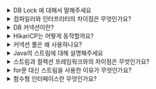 <details>
<summary>DB Lock 에 대해서 말해주세요</summary>
<div markdown="1">  
DB 락(Database Lock)은 데이터베이스에서 동시에 여러 사용자 또는 프로세스가 데이터에 접근하는 상황에서 데이터의 일관성과 무결성을 보장하기 위해 사용되는 메커니즘입니다.

비관적 락 (Pessimistic Locking):
비관적 락은 데이터의 동시 접근을 가정하지 않고, 동시에 접근하는 사용자나 프로세스가 변경 작업을 수행할 때 다른 사용자의 접근을 차단하는 방식입니다. 즉, 데이터에 대한 접근 시 DB 락을 설정하여 다른 사용자가 해당 데이터를 수정하지 못하도록 막는 방식입니다.

낙관적 락 (Optimistic Locking):
낙관적 락은 동시 접근 충돌이 발생할 가능성이 낮다고 가정하고, 데이터를 변경하기 전에 실제로 데이터가 변경되지 않았는지 확인하는 방식입니다. 즉, 사용자가 데이터를 변경할 때마다 버전 정보를 확인하고, 다른 사용자가 해당 데이터를 변경하지 않았다면 수정 작업을 허용합니다. 만약 다른 사용자가 데이터를 변경한 경우 충돌이 감지되고 예외 처리나 복구 작업을 수행합니다.
</div>
</details>

<details>
<summary>컴파일러와 인터프리터의 차이점은 무엇인가요?</summary>
<div markdown="1">  
- 컴파일러는 소스 코드를 기계어로 변환하는 단계를 거쳐 실행 가능한 파일을 생성하고, 인터프리터는 소스 코드를 한 줄씩 읽어들여 즉시 실행합니다.
- 컴파일러는 전체 소스 코드를 컴파일하므로 실행 속도가 빠르지만, 인터프리터는 실행 시에 소스 코드를 해석하므로 실행 속도가 상대적으로 느립니다.
- 컴파일러는 오류를 미리 발견할 수 있고, 실행 파일은 독립적으로 실행될 수 있지만, 인터프리터는 소스 코드를 해석하는 과정에서 오류를 발견하며, 인터프리터 자체가 필요하므로 독립적인 실행 파일을 생성하지 않습니다.
</div>
</details>

<details>
<summary>DB 커넥션이란?</summary>
<div markdown="1">  
DB와 애플리케이션을 통신할 수 있는 수단을 의미합니다.
</div>
</details>

<details>
<summary>HikariCP는 어떻게 동작할까요?</summary>
<div markdown="1">  
1. Thread가 Connection을 요청하면 Connection Pool에서 이전에 사용했던 Connection이 존재하는지 확인하고, 이 커넥션을 찾아서 반환한다.
2. 가능한 Connection이 존재하지 않으면, HandOffQueue를 Polling하면서 다른 Thread가 Connection을 반납하기를 기다린다. (지정한 TimeOut 시간까지 대기하다가 시간이 만료되면 예외를 던진다.)
3. 최종적으로 사용한 Connection을 반납하면 Connection Pool이 Connection 사용 내역을 기록하고, HandOffQueue에 반납된 Connection을 삽입한다.
4. Thread가 커넥션을 획득한다.
</div>
</details>

<details>
<summary>커넥션 풀은 왜 사용하나요?</summary>
<div markdown="1">  
- DB 접속 설정 객체를 미리 만들어 연결하여 메모리 상에 등록해 놓기 때문에 불필요한 작업(커넥션 생성, 삭제)이 사라지므로 클라이언트가 빠르게 DB에 접속이 가능하다.
- DB Connection 수를 제한할 수 있어서 과도한 접속으로 인한 서버 자원 고갈 방지가 가능하다.
- DB 접속 모듈을 공통화하여 DB 서버의 환경이 바뀔 경우 쉬운 유지 보수가 가능하다.
- 연결이 끝난 Connection을 재사용함으로써 새로 객체를 만드는 비용을 줄일 수 있다.
</div>
</details>

<details>
<summary>Java의 스트림에 대해 설명해주세요</summary>
<div markdown="1">  
자바 8에서 추가된 기능으로 컬렉션, 배열 등에 저장된 요소들을 하나씩 참조하면서 코드를 실행할 수 있는 기능입니다.
</div>
</details>

<details>
<summary>스트림과 컬렉션 프레임워크와의 차이점은 무엇인가요?</summary>
<div markdown="1">  
데이터 처리 방식:
컬렉션 프레임워크: 컬렉션 프레임워크는 데이터를 저장하고 관리하는 자료구조를 제공합니다. 데이터는 컬렉션 내에 저장되며, 데이터에 대한 직접적인 접근과 반복을 통해 처리됩니다.
스트림: 스트림은 데이터를 연속적인 흐름으로 처리하는 개념입니다. 데이터를 단계적으로 가공하거나 필터링하여 최종 결과를 도출합니다. 스트림은 데이터를 소스로부터 가져와 중간 연산과 최종 연산을 수행하여 처리합니다.

작업의 성격:
컬렉션 프레임워크: 컬렉션 프레임워크는 데이터를 저장하고 조회하며, 개별 요소에 대한 직접적인 접근이 가능합니다. 데이터의 수정, 추가, 삭제 등의 작업이 주로 이루어집니다.
스트림: 스트림은 데이터의 가공과 변환을 중심으로 합니다. 데이터를 중간 연산과 최종 연산을 통해 가공하고, 결과를 도출하는데 중점을 둡니다. 대용량의 데이터를 처리하고, 병렬 처리를 통해 성능을 향상시킬 수 있는 장점이 있습니다.

지연 연산과 병렬 처리:
컬렉션 프레임워크: 컬렉션은 데이터를 저장하는 자료구조로, 직접 데이터에 접근하여 작업을 수행합니다. 지연 연산이 없으며, 병렬 처리를 위한 내장 지원도 제공하지 않습니다.
스트림: 스트림은 지연 연산을 수행합니다. 중간 연산은 지연 연산으로 처리되어 최종 연산 이전까지는 실제 데이터 처리가 이루어지지 않습니다. 또한, 병렬 처리를 위한 기능을 내장하고 있어 대용량 데이터의 병렬 처리가 가능합니다.
</div>
</details>

<details>
<summary>for문 대신 스트림을 사용한 이유가 무엇인가요?</summary>
<div markdown="1">  
간결하고 가독성이 좋은 코드 작성: 스트림을 사용하면 데이터 처리 과정을 연속적으로 표현할 수 있으며, 중간 연산과 최종 연산을 체이닝하여 코드를 간결하고 가독성 있게 작성할 수 있습니다. 또한, 람다식과 함수형 프로그래밍 개념을 활용하여 코드를 더 간결하게 표현할 수 있습니다.

병렬 처리의 편의성: 스트림은 내부적으로 병렬 처리를 지원합니다. 대용량 데이터의 처리를 병렬적으로 수행할 수 있어 성능 향상이 가능합니다. 병렬 처리를 위한 별도의 작업을 구현하지 않고도 스트림을 활용하여 간편하게 병렬 처리를 수행할 수 있습니다.

지연 연산의 최적화: 스트림은 지연 연산을 통해 최적화된 데이터 처리를 제공합니다. 중간 연산을 통해 데이터를 가공하고, 최종 연산을 수행하기 전까지는 실제 연산이 이루어지지 않습니다. 이를 통해 필요한 데이터만 처리하고 불필요한 연산을 최소화할 수 있습니다.
</div>
</details>

<details>
<summary>함수형 인터페이스란 무엇인가요?</summary>
<div markdown="1">  
함수형 인터페이스(Functional Interface)는 자바 8부터 도입된 인터페이스로, 단 하나의 추상 메서드를 가지는 인터페이스를 말합니다. 함수형 인터페이스는 함수형 프로그래밍을 지원하기 위해 사용되며, 람다식이나 메서드 참조 등을 활용하여 함수를 간결하게 표현할 수 있습니다.
</div>
</details>
